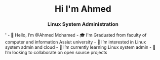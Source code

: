  <h1 align="center">Hi I'm Ahmed</h1>
<h3 align="center">Linux System Administration</h3>
'
- 👋 Hello, I’m @Ahmed Mohamed
- 🎓 I'm Graduated from faculty of computer and information Assiut university
- 👀 I’m interested in Linux system admin and cloud
- 🌱 I’m currently learning Linux system admin
- 👯 I’m looking to collaborate on open source projects
<!--
**ahmedtmam/ahmedtmam** is a ✨ _special_ ✨ repository because its `README.md` (this file) appears on your GitHub profile.

Here are some ideas to get you started:

- 🔭 I’m currently working on ...
- 🤔 I’m looking for help with ...
- 💬 Ask me about ...
- 📫 How to reach me: ...
- 😄 Pronouns: ...
- ⚡ Fun fact: ...
-->



